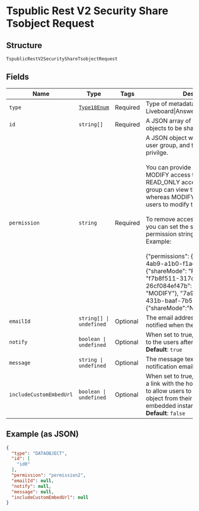 
# Tspublic Rest V2 Security Share Tsobject Request

## Structure

`TspublicRestV2SecurityShareTsobjectRequest`

## Fields

| Name | Type | Tags | Description |
|  --- | --- | --- | --- |
| `type` | [`Type18Enum`](../../doc/models/type-18-enum.md) | Required | Type of metadata object. Valid values: Liveboard\|Answer\|DataObject\|Column |
| `id` | `string[]` | Required | A JSON array of the GUIDs of the objects to be shared |
| `permission` | `string` | Required | A JSON object with GUIDs of user and user group, and the type of access privilge.<br><br>You can provide READ_ONLY or MODIFY access to the objects. With READ_ONLY access, the user or user group can view the shared object, whereas MODIFY access enables users to modify the object.<br><br>To remove access to a shared object, you can set the shareMode in the permission string to NO_ACCESS. Example:<br><br>{"permissions": {"e7040a64-7ff1-4ab9-a1b0-f1acac596866": {"shareMode": "READ_ONLY"}, "f7b8f511-317c-485d-8131-26cf084ef47b": {"shareMode": "MODIFY"}, "7a9a6715-e154-431b-baaf-7b58246c13dd":{"shareMode":"NO_ACCESS"}}} |
| `emailId` | `string[] \| undefined` | Optional | The email addresses that should ne notified when the objects are shared. |
| `notify` | `boolean \| undefined` | Optional | When set to true, a notification is sent to the users after an object is shared.<br>**Default**: `true` |
| `message` | `string \| undefined` | Optional | The message text to send in the notification email. |
| `includeCustomEmbedUrl` | `boolean \| undefined` | Optional | When set to true, ThoughtSpot sends a link with the host application context to allow users to access the shared object from their ThoughtSpot embedded instance.<br>**Default**: `false` |

## Example (as JSON)

```json
{
  "type": "DATAOBJECT",
  "id": [
    "id0"
  ],
  "permission": "permission2",
  "emailId": null,
  "notify": null,
  "message": null,
  "includeCustomEmbedUrl": null
}
```

